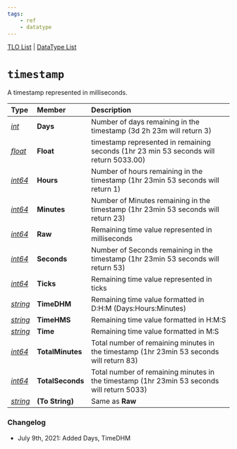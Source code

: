 ```yaml
---
tags:
    - ref
    - datatype
---
```

[TLO List](../top-level-objects/tlo-list.md) | [DataType List](../data-types/datatype-list.md)
# `timestamp`

A timestamp represented in milliseconds.

| **Type** | **Member** | **Description** |
| :--- | :--- | :--- |
| [_int_](datatype-int.md) | **Days** | Number of days remaining in the timestamp (3d 2h 23m will return 3) |
| [_float_](datatype-float.md) | **Float** | timestamp represented in remaining seconds (1hr 23 min 53 seconds will return 5033.00) |
| [_int64_](datatype-int64.md) | **Hours** | Number of hours remaining in the timestamp (1hr 23min 53 seconds will return 1) |
| [_int64_](datatype-int64.md) | **Minutes** | Number of Minutes remaining in the timestamp (1hr 23min 53 seconds will return 23) |
| [_int64_](datatype-int64.md) | **Raw** | Remaining time value represented in milliseconds |
| [_int64_](datatype-int64.md) | **Seconds** | Number of Seconds remaining in the timestamp (1hr 23min 53 seconds will return 53) |
| [_int64_](datatype-int64.md) | **Ticks** | Remaining time value represented in ticks |
| [_string_](datatype-string.md) | **TimeDHM** | Remaining time value formatted in D:H:M (Days:Hours:Minutes) |
| [_string_](datatype-string.md) | **TimeHMS** | Remaining time value formatted in H:M:S |
| [_string_](datatype-string.md) | **Time** | Remaining time value formatted in M:S |
| [_int64_](datatype-int64.md) | **TotalMinutes** | Total number of remaining minutes in the timestamp (1hr 23min 53 seconds will return 83) |
| [_int64_](datatype-int64.md) | **TotalSeconds** | Total number of remaining minutes in the timestamp (1hr 23min 53 seconds will return 5033) |
| [_string_](datatype-string.md) | **(To String)** | Same as **Raw** |

### Changelog

* July 9th, 2021: Added Days, TimeDHM
